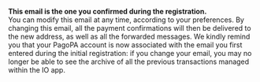 **This email is the one you confirmed during the registration.**  
You can modify this email at any time, according to your preferences. By changing this email, all the payment confirmations will then be delivered to the new address, as well as all the forwarded messages. We kindly remind you that your PagoPA account is now associated with the email you first entered during the initial registration: if you change your email, you may no longer be able to see the archive of all the previous transactions managed within the IO app.
